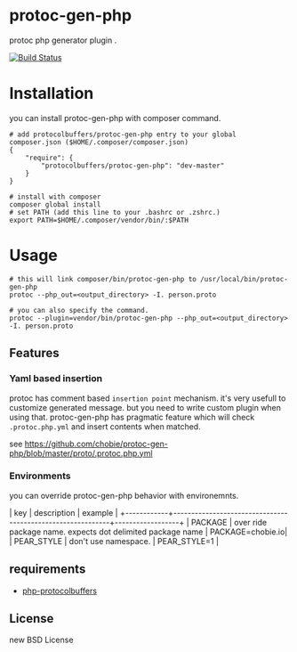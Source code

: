 # protoc-gen-php

protoc php generator plugin .

[![Build Status](https://travis-ci.org/chobie/protoc-gen-php.png?branch=master)](https://travis-ci.org/chobie/protoc-gen-php)

# Installation

you can install protoc-gen-php with composer command.

````
# add protocolbuffers/protoc-gen-php entry to your global composer.json ($HOME/.composer/composer.json)
{
    "require": {
        "protocolbuffers/protoc-gen-php": "dev-master"
    }
}

# install with composer
composer global install
# set PATH (add this line to your .bashrc or .zshrc.)
export PATH=$HOME/.composer/vendor/bin/:$PATH
````

# Usage

````
# this will link composer/bin/protoc-gen-php to /usr/local/bin/protoc-gen-php
protoc --php_out=<output_directory> -I. person.proto

# you can also specify the command.
protoc --plugin=vendor/bin/protoc-gen-php --php_out=<output_directory> -I. person.proto
````

## Features

### Yaml based insertion

protoc has comment based `insertion point` mechanism. it's very usefull to customize generated message.
but you need to write custom plugin when using that.
protoc-gen-php has pragmatic feature which will check `.protoc.php.yml` and insert contents when matched.

see https://github.com/chobie/protoc-gen-php/blob/master/proto/.protoc.php.yml

### Environments

you can override protoc-gen-php behavior with environemnts.

| key        | description                                                | example          |
+------------+------------------------------------------------------------+------------------+
| PACKAGE    | over ride package name. expects dot delimited package name | PACKAGE=chobie.io|
| PEAR_STYLE | don't use namespace.                                       | PEAR_STYLE=1     |

## requirements

* [php-protocolbuffers](https://github.com/chobie/php-protocolbuffers)

## License

new BSD License
